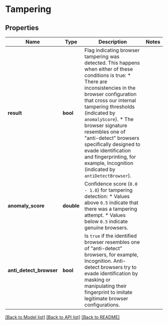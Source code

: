 # Tampering

## Properties
Name | Type | Description | Notes
------------ | ------------- | ------------- | -------------
**result** | **bool** | Flag indicating browser tampering was detected. This happens when either of these conditions is true:   * There are inconsistencies in the browser configuration that cross our internal tampering thresholds (indicated by `anomalyScore`).   * The browser signature resembles one of \"anti-detect\" browsers specifically designed to evade identification and fingerprinting, for example, Incognition (indicated by `antiDetectBrowser`). | 
**anomaly_score** | **double** | Confidence score (`0.0 - 1.0`) for tampering detection:   * Values above `0.5` indicate that there was a tampering attempt.    * Values below `0.5` indicate genuine browsers. | 
**anti_detect_browser** | **bool** | Is `true` if the identified browser resembles one of \"anti-detect\" browsers, for example, Incognition.  Anti-detect browsers try to evade identification by masking or manipulating their fingerprint to imitate legitimate browser configurations. | 

[[Back to Model list]](../../README.md#documentation-for-models) [[Back to API list]](../../README.md#documentation-for-api-endpoints) [[Back to README]](../../README.md)

